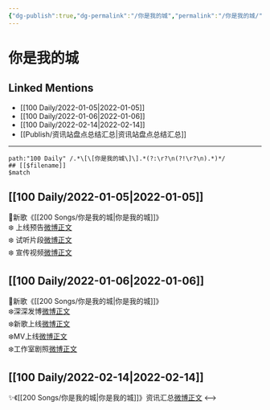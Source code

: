 ```yaml
---
{"dg-publish":true,"dg-permalink":"/你是我的城","permalink":"/你是我的城/","created":"2022-12-22T15:50:44.000+08:00","updated":"2023-04-10T15:33:04.000+08:00"}
---
```


# 你是我的城

## Linked Mentions
- [[100 Daily/2022-01-05\|2022-01-05]]
- [[100 Daily/2022-01-06\|2022-01-06]]
- [[100 Daily/2022-02-14\|2022-02-14]]
- [[Publish/资讯站盘点总结汇总\|资讯站盘点总结汇总]]


---

```expander
path:"100 Daily" /.*\[\[你是我的城\]\].*(?:\r?\n(?!\r?\n).*)*/
## [[$filename]]
$match
```
## [[100 Daily/2022-01-05\|2022-01-05]]
🌟新歌《[[200 Songs/你是我的城\|你是我的城]]》  
❄️ 上线预告[微博正文](https://m.weibo.cn/6466290670/4722313767682793)  
❄️ 试听片段[微博正文](https://m.weibo.cn/6466290670/4722350170571126)  
❄️ 宣传视频[微博正文](https://m.weibo.cn/6466290670/4722357845103365)
## [[100 Daily/2022-01-06\|2022-01-06]]
🌟新歌《[[200 Songs/你是我的城\|你是我的城]]》  
❄️深深发博[微博正文](https://m.weibo.cn/6466290670/4722583347659587)  
❄️新歌上线[微博正文](https://m.weibo.cn/6466290670/4722434856976843)  
❄️MV上线[微博正文](https://m.weibo.cn/6466290670/4722582379825876)  
❄️工作室剧照[微博正文](https://m.weibo.cn/6466290670/4722614675442150)
## [[100 Daily/2022-02-14\|2022-02-14]]
✨《[[200 Songs/你是我的城\|你是我的城]]》资讯汇总[微博正文](https://m.weibo.cn/6466290670/4736839065536811)
<-->